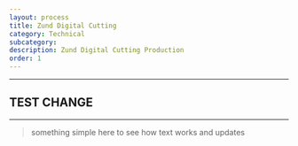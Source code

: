 ```yaml
---
layout: process
title: Zund Digital Cutting
category: Technical
subcategory: 
description: Zund Digital Cutting Production
order: 1
---
```


<hr class="homebreak">

## TEST CHANGE
---



> something simple here to see how text works and updates